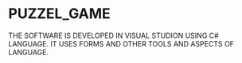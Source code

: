 # PUZZEL_GAME
THE SOFTWARE IS DEVELOPED IN VISUAL STUDION USING C# LANGUAGE. IT USES FORMS AND OTHER TOOLS AND ASPECTS OF LANGUAGE.
